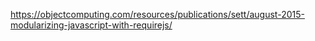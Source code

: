 https://objectcomputing.com/resources/publications/sett/august-2015-modularizing-javascript-with-requirejs/